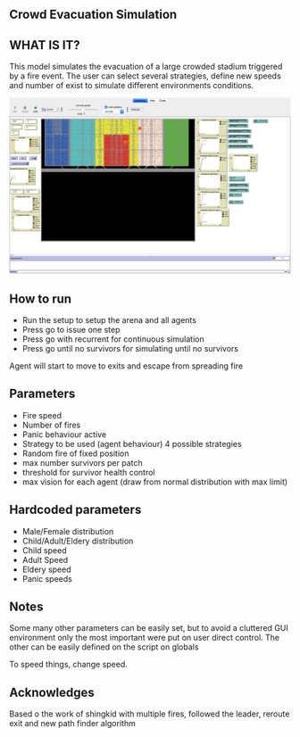 ## Crowd Evacuation Simulation

## WHAT IS IT?

This model simulates the evacuation of a large crowded stadium triggered by a fire event. The user can select several strategies, define new speeds and number of exist to simulate different environments conditions.

![image info](./images/framework_image.png)

## How to run
* Run the setup to setup the arena and all agents
* Press go to issue one step
* Press go with recurrent for continuous simulation
* Press go until no survivors for simulating until no survivors

Agent will start to move to exits and escape from spreading fire

## Parameters
* Fire speed
* Number of fires
* Panic behaviour active
* Strategy to be used (agent behaviour) 4 possible strategies
* Random fire of fixed position
* max number survivors per patch
* threshold for survivor health control
* max vision for each agent (draw from normal distribution with max limit)

## Hardcoded parameters
* Male/Female distribution
* Child/Adult/Eldery distribution
* Child speed
* Adult Speed
* Eldery speed
* Panic speeds


## Notes

Some many other parameters can be easily set, but to avoid a cluttered GUI environment
only the most important were put on user direct control.
The other can be easily defined on the script on globals


To speed things, change speed.

## Acknowledges

Based o the work of shingkid with multiple fires, followed the leader, reroute exit and new path finder algorithm


